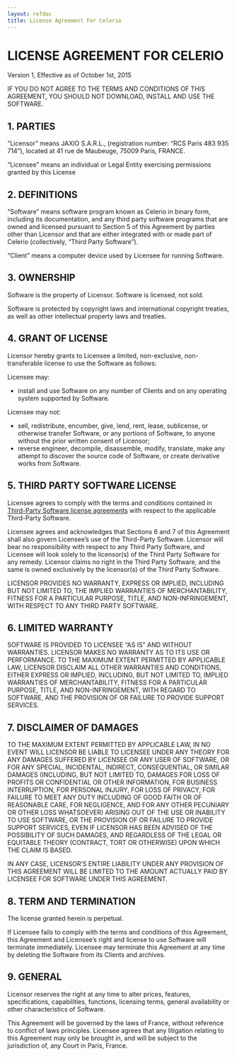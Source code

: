 ```yaml
---
layout: refdoc
title: License Agreement For Celerio
---
```

# LICENSE AGREEMENT FOR CELERIO

Version 1, Effective as of October 1st, 2015

IF YOU DO NOT AGREE TO THE TERMS AND CONDITIONS OF THIS AGREEMENT, YOU SHOULD NOT DOWNLOAD, INSTALL AND USE THE SOFTWARE.

## 1. PARTIES

“Licensor” means JAXIO S.A.R.L., (registration number: “RCS Paris 483 935 714”), located at 41 rue de Maubeuge, 75009 Paris, FRANCE.

“Licensee” means an individual or Legal Entity exercising permissions granted by this License

## 2. DEFINITIONS

“Software” means software program known as Celerio in binary form, including its documentation, and any third party software programs that are owned and licensed pursuant to Section 5 of this Agreement by parties other than Licensor and that are either integrated with or made part of Celerio (collectively, “Third Party Software”).

“Client” means a computer device used by Licensee for running Software.

## 3. OWNERSHIP

Software is the property of Licensor. Software is licensed, not sold.

Software is protected by copyright laws and international copyright treaties, as well as other intellectual property laws and treaties.

## 4. GRANT OF LICENSE

Licensor hereby grants to Licensee a limited, non-exclusive, non-transferable license to use the Software as follows:

Licensee may:
- install and use Software on any number of Clients and on any operating system supported by Software.

Licensee may not:
- sell, redistribute, encumber, give, lend, rent, lease, sublicense, or otherwise transfer Software, or any portions of Software, to anyone without the prior written consent of Licensor;
- reverse engineer, decompile, disassemble, modify, translate, make any attempt to discover the source code of Software, or create derivative works from Software.

## 5. THIRD PARTY SOFTWARE LICENSE

Licensee agrees to comply with the terms and conditions contained in [Third-Party Software license agreements](third-party-software-used-by-celerio.html) with respect to the applicable Third-Party Software.

Licensee agrees and acknowledges that Sections 6 and 7 of this Agreement shall also govern Licensee’s use of the Third-Party Software. Licensor will bear no responsibility with respect to any Third Party Software, and Licensee will look solely to the licensor(s) of the Third Party Software for any remedy. Licensor claims no right in the Third Party Software, and the same is owned exclusively by the licensor(s) of the Third Party Software.

LICENSOR PROVIDES NO WARRANTY, EXPRESS OR IMPLIED, INCLUDING BUT NOT LIMITED TO, THE IMPLIED WARRANTIES OF MERCHANTABILITY, FITNESS FOR A PARTICULAR PURPOSE, TITLE, AND NON-INFRINGEMENT, WITH RESPECT TO ANY THIRD PARTY SOFTWARE.

## 6. LIMITED WARRANTY

SOFTWARE IS PROVIDED TO LICENSEE “AS IS” AND WITHOUT WARRANTIES. LICENSOR MAKES NO WARRANTY AS TO ITS USE OR PERFORMANCE. TO THE MAXIMUM EXTENT PERMITTED BY APPLICABLE LAW, LICENSOR DISCLAIM ALL OTHER WARRANTIES AND CONDITIONS, EITHER EXPRESS OR IMPLIED, INCLUDING, BUT NOT LIMITED TO, IMPLIED WARRANTIES OF MERCHANTABILITY, FITNESS FOR A PARTICULAR PURPOSE, TITLE, AND NON-INFRINGEMENT, WITH REGARD TO SOFTWARE, AND THE PROVISION OF OR FAILURE TO PROVIDE SUPPORT SERVICES.

## 7. DISCLAIMER OF DAMAGES

TO THE MAXIMUM EXTENT PERMITTED BY APPLICABLE LAW, IN NO EVENT WILL LICENSOR BE LIABLE TO LICENSEE UNDER ANY THEORY FOR ANY DAMAGES SUFFERED BY LICENSEE OR ANY USER OF SOFTWARE, OR FOR ANY SPECIAL, INCIDENTAL, INDIRECT, CONSEQUENTIAL, OR SIMILAR DAMAGES (INCLUDING, BUT NOT LIMITED TO, DAMAGES FOR LOSS OF PROFITS OR CONFIDENTIAL OR OTHER INFORMATION, FOR BUSINESS INTERRUPTION, FOR PERSONAL INJURY, FOR LOSS OF PRIVACY, FOR FAILURE TO MEET ANY DUTY INCLUDING OF GOOD FAITH OR OF REASONABLE CARE, FOR NEGLIGENCE, AND FOR ANY OTHER PECUNIARY OR OTHER LOSS WHATSOEVER) ARISING OUT OF THE USE OR INABILITY TO USE SOFTWARE, OR THE PROVISION OF OR FAILURE TO PROVIDE SUPPORT SERVICES, EVEN IF LICENSOR HAS BEEN ADVISED OF THE POSSIBILITY OF SUCH DAMAGES, AND REGARDLESS OF THE LEGAL OR EQUITABLE THEORY (CONTRACT, TORT OR OTHERWISE) UPON WHICH THE CLAIM IS BASED.

IN ANY CASE, LICENSOR’S ENTIRE LIABILITY UNDER ANY PROVISION OF THIS AGREEMENT WILL BE LIMITED TO THE AMOUNT ACTUALLY PAID BY LICENSEE FOR SOFTWARE UNDER THIS AGREEMENT.

## 8. TERM AND TERMINATION

The license granted herein is perpetual.

If Licensee fails to comply with the terms and conditions of this Agreement, this Agreement and Licensee’s right and license to use Software will terminate immediately. Licensee may terminate this Agreement at any time by deleting the Software from its Clients and archives.

## 9. GENERAL

Licensor reserves the right at any time to alter prices, features, specifications, capabilities, functions, licensing terms, general availability or other characteristics of Software.

This Agreement will be governed by the laws of France, without reference to conflict of laws principles. Licensee agrees that any litigation relating to this Agreement may only be brought in, and will be subject to the jurisdiction of, any Court in Paris, France.
